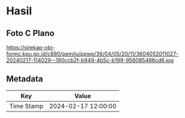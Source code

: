 # Hasil

## Foto C Plano

https://sirekap-obj-formc.kpu.go.id/c880/pemilu/ppwp/36/04/05/20/11/3604052011027-20240217-114029--180ccb2f-b949-4b5c-b199-956085486cd6.jpg


## Metadata

| Key        | Value               |
| ---------- | ------------------- |
| Time Stamp | 2024-02-17 12:00:00 |



